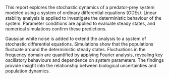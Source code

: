 This report explores the stochastic dynamics of a predator-prey system modeled using a system of ordinary differential equations (ODEs). Linear stability analysis is applied to investigate the deterministic behaviour of the system. Parameter conditions are applied to evaluate steady states, and numerical simulations confirm these predictions.

Gaussian white noise is added to extend the analysis to a system of stochastic differential equations. Simulations show that the populations fluctuate around the deterministic steady states. Fluctuations in the frequency domain are quantified by applying Fourier analysis, revealing key oscillatory behaviours and dependence on system parameters. The findings provide insight into the relationship between biological uncertainties and population dynamics.
